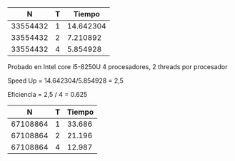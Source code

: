 | N		| T		| Tiempo	|
| ---		| ---		| --- 		|
| 33554432	| 1		| 14.642304	|
| 33554432	| 2		| 7.210892	|
| 33554432	| 4		| 5.854928	|

Probado en Intel core i5-8250U 4 procesadores, 2 threads por procesador

Speed Up = 14.642304/5.854928 = 2,5

Eficiencia = 2,5 / 4 = 0.625

| N		| T		| Tiempo	|
| ---		| ---		| --- 		|
| 67108864	| 1		| 33.686	|
| 67108864	| 2		| 21.196	|
| 67108864	| 4		| 12.987	|